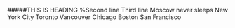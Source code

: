 #####THIS IS HEADING
%Second line
Third line
Moscow never sleeps
New York City
Toronto
Vancouver 
Chicago
Boston
San Francisco

